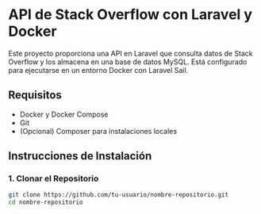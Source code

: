# API de Stack Overflow con Laravel y Docker

Este proyecto proporciona una API en Laravel que consulta datos de Stack Overflow y los almacena en una base de datos MySQL. Está configurado para ejecutarse en un entorno Docker con Laravel Sail.

## Requisitos

- Docker y Docker Compose
- Git
- (Opcional) Composer para instalaciones locales

## Instrucciones de Instalación

### 1. Clonar el Repositorio

```bash
git clone https://github.com/tu-usuario/nombre-repositorio.git
cd nombre-repositorio
